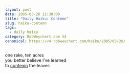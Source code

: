 ```yaml
---
layout: post
date: 2005-03-28 11:38:00
title: "Daily Haiku: Contemn"
slug: haiku-contemn
tags:
  - daily haiku
category: RobWeychert.com V4
canonical: https://v4.robweychert.com/haiku/2005/03/28/
---
```


one rake, ten acres  
you better believe I’ve learned  
to [contemn](http://dictionary.reference.com/wordoftheday/archive/2005/03/28.html) the leaves
